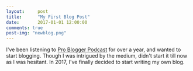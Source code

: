 ```yaml
---
layout:     post
title:      "My First Blog Post"
date:       2017-01-01 12:00:00
comments: true
post-img: "newblog.png"
---
```


I've been listening to [Pro Blogger Podcast](https://problogger.com/podcast/) for over a year, and wanted to start blogging. Though I was intrigued by the medium, didn't start it till now as I was hesitant. In 2017, I've finally decided to start writing my own blog. 
